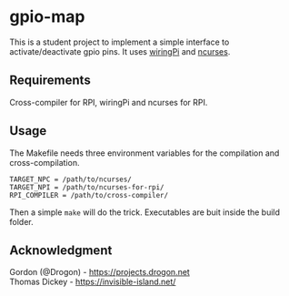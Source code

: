 # gpio-map
This is a student project to implement a simple interface to activate/deactivate gpio pins.
It uses [wiringPi](http://wiringpi.com/) and [ncurses](https://invisible-island.net/ncurses/ncurses.html).

## Requirements
Cross-compiler for RPI, wiringPi and ncurses for RPI.

## Usage
The Makefile needs three environment variables for the compilation and cross-compilation.
```
TARGET_NPC = /path/to/ncurses/
TARGET_NPI = /path/to/ncurses-for-rpi/
RPI_COMPILER = /path/to/cross-compiler/
```

Then a simple `make` will do the trick. Executables are buit inside the build folder.

## Acknowledgment
Gordon (@Drogon) - https://projects.drogon.net  
Thomas Dickey - https://invisible-island.net/